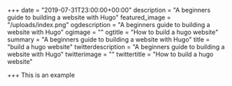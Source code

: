 +++
date = "2019-07-31T23:00:00+00:00"
description = "A beginners guide to building a website with Hugo"
featured_image = "/uploads/index.png"
ogdescription = "A beginners guide to building a website with Hugo"
ogimage = ""
ogtitle = "How to build a hugo website"
summary = "A beginners guide to building a website with Hugo"
title = "build a hugo website"
twitterdescription = "A beginners guide to building a website with Hugo"
twitterimage = ""
twittertitle = "How to build a hugo website"

+++
This is an example